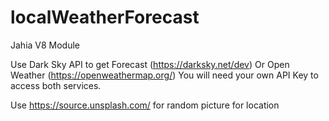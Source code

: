 # localWeatherForecast

Jahia V8 Module

Use Dark Sky API to get Forecast (https://darksky.net/dev)
Or Open Weather (https://openweathermap.org/)
You will need your own API Key to access both services.

Use https://source.unsplash.com/ for random picture for location
